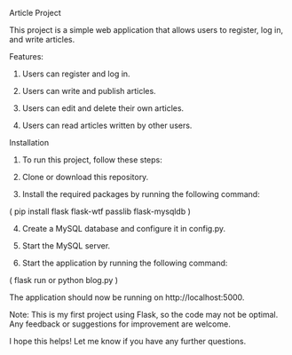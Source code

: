 Article Project

This project is a simple web application that allows users to register, log in, and write articles.

Features:

1. Users can register and log in.

2. Users can write and publish articles.

3. Users can edit and delete their own articles.

4. Users can read articles written by other users.



Installation

1. To run this project, follow these steps:

2. Clone or download this repository.

3. Install the required packages by running the following command:

( pip install flask flask-wtf passlib flask-mysqldb )


4. Create a MySQL database and configure it in config.py.

5. Start the MySQL server.

6. Start the application by running the following command:

( flask run or python blog.py )

 The application should now be running on http://localhost:5000.
 
 
 
Note: This is my first project using Flask, so the code may not be optimal. Any feedback or suggestions for improvement are welcome.

I hope this helps! Let me know if you have any further questions.





